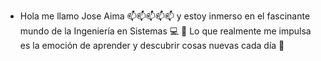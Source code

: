 - Hola me llamo Jose Aima 📫📫📫📫📫  y estoy inmerso en el
fascinante mundo de la Ingeniería en Sistemas 💻
💬 Lo que realmente me impulsa es la emoción de aprender y descubrir
cosas nuevas cada día 🚀



